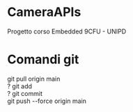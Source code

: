 # CameraAPIs
Progetto corso Embedded 9CFU - UNIPD


# Comandi git

git pull origin main<br/>
  ? git add <file><br/>
  ? git commit <commento><br/>
git push --force origin main<br/>
  
